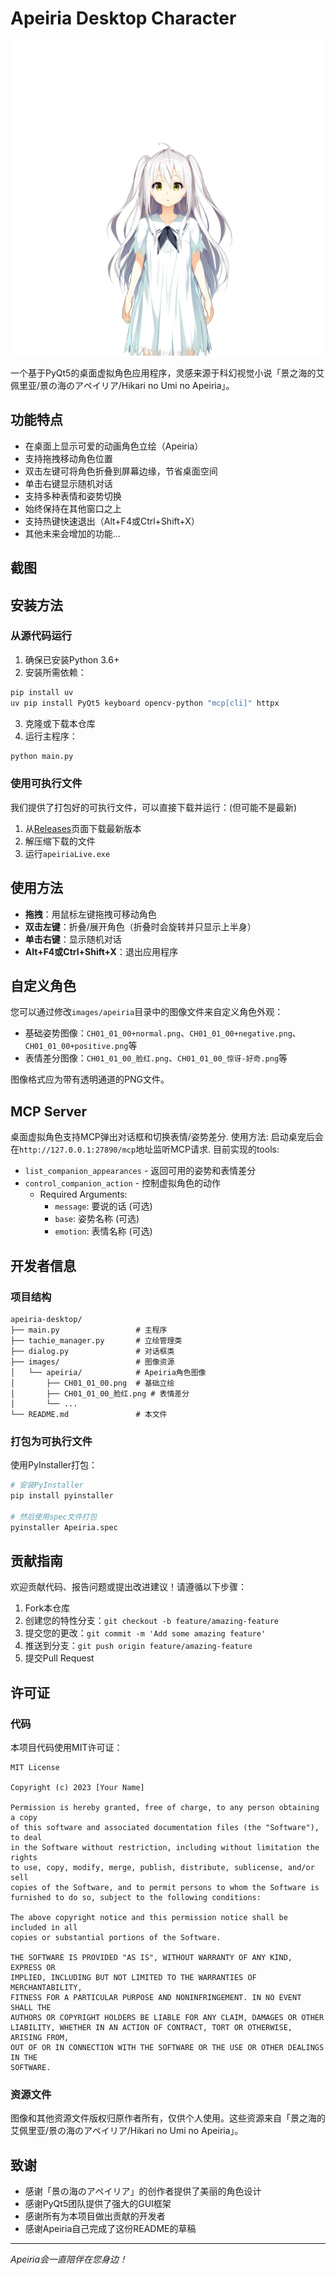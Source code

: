# Apeiria Desktop Character

![Apeiria](images/apeiria/CH01_01_00+normal.png)

一个基于PyQt5的桌面虚拟角色应用程序，灵感来源于科幻视觉小说「景之海的艾佩里亚/景の海のアペイリア/Hikari no Umi no Apeiria」。

## 功能特点

- 在桌面上显示可爱的动画角色立绘（Apeiria）
- 支持拖拽移动角色位置
- 双击左键可将角色折叠到屏幕边缘，节省桌面空间
- 单击右键显示随机对话
- 支持多种表情和姿势切换
- 始终保持在其他窗口之上
- 支持热键快速退出（Alt+F4或Ctrl+Shift+X）
- 其他未来会增加的功能...

## 截图

## 安装方法

### 从源代码运行

1. 确保已安装Python 3.6+
2. 安装所需依赖：

```bash
pip install uv
uv pip install PyQt5 keyboard opencv-python "mcp[cli]" httpx
```

3. 克隆或下载本仓库
4. 运行主程序：

```bash
python main.py
```

### 使用可执行文件

我们提供了打包好的可执行文件，可以直接下载并运行：(但可能不是最新)

1. 从[Releases](https://github.com/yourusername/apeiria-desktop/releases)页面下载最新版本
2. 解压缩下载的文件
3. 运行`apeiriaLive.exe`

## 使用方法

- **拖拽**：用鼠标左键拖拽可移动角色
- **双击左键**：折叠/展开角色（折叠时会旋转并只显示上半身）
- **单击右键**：显示随机对话
- **Alt+F4或Ctrl+Shift+X**：退出应用程序

## 自定义角色

您可以通过修改`images/apeiria`目录中的图像文件来自定义角色外观：

- 基础姿势图像：`CH01_01_00+normal.png`、`CH01_01_00+negative.png`、`CH01_01_00+positive.png`等
- 表情差分图像：`CH01_01_00_脸红.png`、`CH01_01_00_惊讶-好奇.png`等

图像格式应为带有透明通道的PNG文件。

## MCP Server

桌面虚拟角色支持MCP弹出对话框和切换表情/姿势差分. 使用方法: 启动桌宠后会在`http://127.0.0.1:27890/mcp`地址监听MCP请求. 目前实现的tools:
- `list_companion_appearances` - 返回可用的姿势和表情差分
- `control_companion_action` - 控制虚拟角色的动作
    - Required Arguments: 
        - `message`: 要说的话 (可选)
        - `base`: 姿势名称 (可选)
        - `emotion`: 表情名称 (可选)

## 开发者信息

### 项目结构

```
apeiria-desktop/
├── main.py                 # 主程序
├── tachie_manager.py       # 立绘管理类
├── dialog.py               # 对话框类
├── images/                 # 图像资源
│   └── apeiria/            # Apeiria角色图像
│       ├── CH01_01_00.png  # 基础立绘
│       ├── CH01_01_00_脸红.png # 表情差分
│       └── ...
└── README.md               # 本文件
```

### 打包为可执行文件

使用PyInstaller打包：

```bash
# 安装PyInstaller
pip install pyinstaller

# 然后使用spec文件打包
pyinstaller Apeiria.spec
```

## 贡献指南

欢迎贡献代码、报告问题或提出改进建议！请遵循以下步骤：

1. Fork本仓库
2. 创建您的特性分支：`git checkout -b feature/amazing-feature`
3. 提交您的更改：`git commit -m 'Add some amazing feature'`
4. 推送到分支：`git push origin feature/amazing-feature`
5. 提交Pull Request

## 许可证

### 代码

本项目代码使用MIT许可证：

```
MIT License

Copyright (c) 2023 [Your Name]

Permission is hereby granted, free of charge, to any person obtaining a copy
of this software and associated documentation files (the "Software"), to deal
in the Software without restriction, including without limitation the rights
to use, copy, modify, merge, publish, distribute, sublicense, and/or sell
copies of the Software, and to permit persons to whom the Software is
furnished to do so, subject to the following conditions:

The above copyright notice and this permission notice shall be included in all
copies or substantial portions of the Software.

THE SOFTWARE IS PROVIDED "AS IS", WITHOUT WARRANTY OF ANY KIND, EXPRESS OR
IMPLIED, INCLUDING BUT NOT LIMITED TO THE WARRANTIES OF MERCHANTABILITY,
FITNESS FOR A PARTICULAR PURPOSE AND NONINFRINGEMENT. IN NO EVENT SHALL THE
AUTHORS OR COPYRIGHT HOLDERS BE LIABLE FOR ANY CLAIM, DAMAGES OR OTHER
LIABILITY, WHETHER IN AN ACTION OF CONTRACT, TORT OR OTHERWISE, ARISING FROM,
OUT OF OR IN CONNECTION WITH THE SOFTWARE OR THE USE OR OTHER DEALINGS IN THE
SOFTWARE.
```

### 资源文件

图像和其他资源文件版权归原作者所有，仅供个人使用。这些资源来自「景之海的艾佩里亚/景の海のアペイリア/Hikari no Umi no Apeiria」。

## 致谢

- 感谢「景の海のアペイリア」的创作者提供了美丽的角色设计
- 感谢PyQt5团队提供了强大的GUI框架
- 感谢所有为本项目做出贡献的开发者
- 感谢Apeiria自己完成了这份README的草稿

---

*Apeiria会一直陪伴在您身边！*